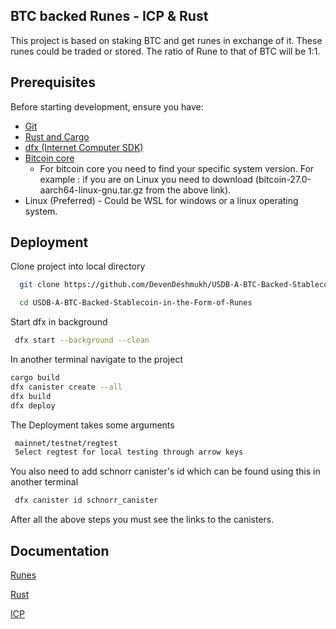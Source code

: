 
## BTC backed Runes - ICP & Rust

This project is based on staking BTC and get runes in exchange of it. These runes could be traded or stored. The ratio of Rune to that of BTC will be 1:1. 
## Prerequisites

Before starting development, ensure you have:

- [Git](https://git-scm.com/downloads)
- [Rust and Cargo](https://www.geeksforgeeks.org/rust/how-to-install-rust-on-windows-and-linux-operating-system/)
- [dfx (Internet Computer SDK)](https://internetcomputer.org/docs/building-apps/getting-started/install)
- [Bitcoin core ](https://bitcoincore.org/bin/bitcoin-core-27.0/)
    - For bitcoin core you need to find your specific system version. For example : if you are on Linux you need to download (bitcoin-27.0-aarch64-linux-gnu.tar.gz from the above link).
- Linux (Preferred) - Could be WSL for windows or a linux operating system.
            
## Deployment

Clone project into local directory

```bash
  git clone https://github.com/DevenDeshmukh/USDB-A-BTC-Backed-Stablecoin-in-the-Form-of-Runes

  cd USDB-A-BTC-Backed-Stablecoin-in-the-Form-of-Runes
```
Start dfx in background
```bash
 dfx start --background --clean
```
In another terminal navigate to the project 
```bash
cargo build
dfx canister create --all
dfx build
dfx deploy
```
The Deployment takes some arguments
```bash
 mainnet/testnet/regtest 
 Select regtest for local testing through arrow keys

```
You also need to add schnorr canister's id which can be found using this in another terminal
```bash
 dfx canister id schnorr_canister
```
After all the above steps you must see the links to the canisters.

## Documentation

[Runes](https://internetcomputer.org/docs/build-on-btc/runes)

[Rust](https://doc.rust-lang.org/stable/)

[ICP](https://internetcomputer.org/docs/building-apps/getting-started/quickstart)


